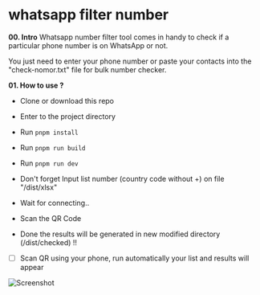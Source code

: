 # whatsapp filter number
**00. Intro**
Whatsapp number filter tool comes in handy to check if a particular phone number is on WhatsApp or not.

You just need to enter your phone number or paste your contacts into the "check-nomor.txt" file for bulk number checker.


**01. How to use ?**
- Clone or download this repo
- Enter to the project directory
- Run `pnpm install`
- Run `pnpm run build`
- Run `pnpm run dev`
-   Don't forget Input list number (country code without +) on file "/dist/xlsx"     

- Wait for connecting.. 
- Scan the QR Code
- Done the results will be generated in new modified directory (/dist/checked) !!



- [ ] Scan QR using your phone, run automatically your list and results will appear

![Screenshot](https://user-images.githubusercontent.com/3745442/129669674-b924db39-0ec6-4556-bc84-581a2a926666.png)
